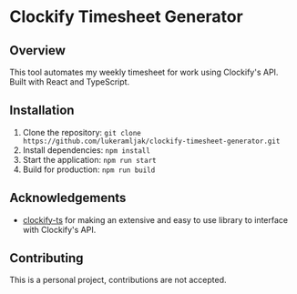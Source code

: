 # Clockify Timesheet Generator

## Overview
This tool automates my weekly timesheet for work using Clockify's API. Built with React and TypeScript.

## Installation
1. Clone the repository: `git clone https://github.com/lukeramljak/clockify-timesheet-generator.git`
2. Install dependencies: `npm install`
3. Start the application: `npm run start`
4. Build for production: `npm run build`

## Acknowledgements
* [clockify-ts](https://github.com/polygon-software/clockify-ts) for making an extensive and easy to use library to interface with Clockify's API.

## Contributing
This is a personal project, contributions are not accepted.
